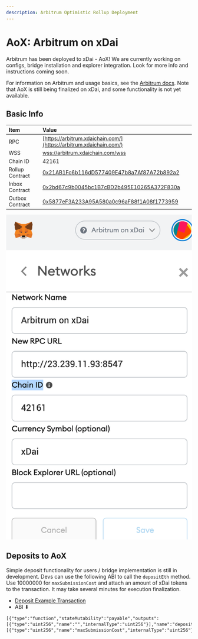 ```yaml
---
description: Arbitrum Optimistic Rollup Deployment
---
```


# AoX: Arbitrum on xDai

Arbitrum has been deployed to xDai - AoX! We are currently working on configs, bridge installation and explorer integration. Look for more info and instructions coming soon.

For information on Arbitrum and usage basics, see the [Arbitrum docs](https://developer.offchainlabs.com/docs/developer_quickstart). Note that AoX is still being finalized on xDai, and some functionality is not yet available.

## Basic Info

| Item | Value |
| :--- | :--- |
| RPC | [https://arbitrum.xdaichain.com/](https://arbitrum.xdaichain.com/) |
| WSS | [wss://arbitrum.xdaichain.com/wss](wss://arbitrum.xdaichain.com/wss) |
| Chain ID | 42161 |
| Rollup Contract | [0x21AB1Fc6b116dD577409E47b8a7Af87A72b892a2](https://blockscout.com/xdai/mainnet/address/0x21AB1Fc6b116dD577409E47b8a7Af87A72b892a2) |
| Inbox Contract | [0x2bd67c9b0045bc1B7cBD2b495E10265A372F830a](https://blockscout.com/xdai/mainnet/address/0x2bd67c9b0045bc1B7cBD2b495E10265A372F830a) |
| Outbox Contract | [0x5877eF3A233A95A580a0c96aF88f1A08f1773959](https://blockscout.com/xdai/mainnet/address/0x5877eF3A233A95A580a0c96aF88f1A08f1773959) |

![](../../.gitbook/assets/aox.png)

## Deposits to AoX

Simple deposit functionality for users / bridge implementation is still in development. Devs can use the following ABI to call the  `depositEth` method. Use 10000000 for `maxSubmissionCost` and attach an amount of xDai tokens to the transaction. It may take several minutes for execution finalization. 

* [Deposit Example Transaction](https://blockscout.com/xdai/mainnet/tx/0xacdd93bc41fada9fa6381fe99063d318e513e09842f252d150ff92185c8c937f)
* ABI ⬇ 

```text
[{"type":"function","stateMutability":"payable","outputs":[{"type":"uint256","name":"","internalType":"uint256"}],"name":"depositEth","inputs":[{"type":"uint256","name":"maxSubmissionCost","internalType":"uint256"}]}]
```



